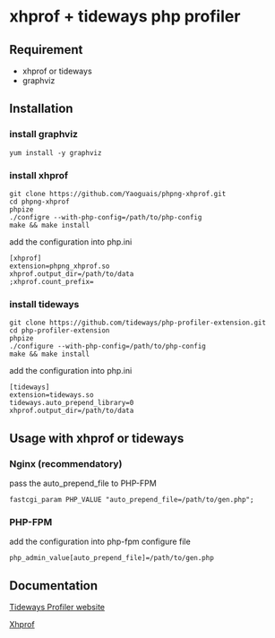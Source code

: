 # xhprof + tideways php profiler

## Requirement
- xhprof or tideways
- graphviz

## Installation

### install graphviz

~~~
yum install -y graphviz
~~~

### install xhprof

~~~
git clone https://github.com/Yaoguais/phpng-xhprof.git
cd phpng-xhprof
phpize
./configre --with-php-config=/path/to/php-config
make && make install
~~~

add the configuration into php.ini

~~~
[xhprof]
extension=phpng_xhprof.so
xhprof.output_dir=/path/to/data
;xhprof.count_prefix=
~~~

### install tideways

~~~
git clone https://github.com/tideways/php-profiler-extension.git
cd php-profiler-extension
phpize
./configure --with-php-config=/path/to/php-config
make && make install
~~~

add the configuration into php.ini

~~~
[tideways]
extension=tideways.so
tideways.auto_prepend_library=0
xhprof.output_dir=/path/to/data
~~~

## Usage with xhprof or tideways

### Nginx (recommendatory)

pass the auto_prepend_file to PHP-FPM

~~~
fastcgi_param PHP_VALUE "auto_prepend_file=/path/to/gen.php";
~~~

### PHP-FPM

add the configuration into php-fpm configure file

~~~
php_admin_value[auto_prepend_file]=/path/to/gen.php
~~~

## Documentation

[Tideways Profiler website](https://tideways.io/profiler/docs/setup/profiler-php-pecl-extension)

[Xhprof](https://github.com/Yaoguais/phpng-xhprof)








